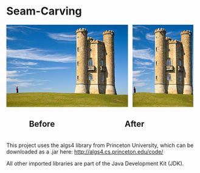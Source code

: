 # Seam-Carving

![Screenshot](docs/images/tower.jpg)   ![Screenshot](docs/images/small.jpg)
##             Before                                     After
  
  
   
This project uses the algs4 library from Princeton University, which can be downloaded as a .jar here:
http://algs4.cs.princeton.edu/code/

All other imported libraries are part of the Java Development Kit (JDK).
